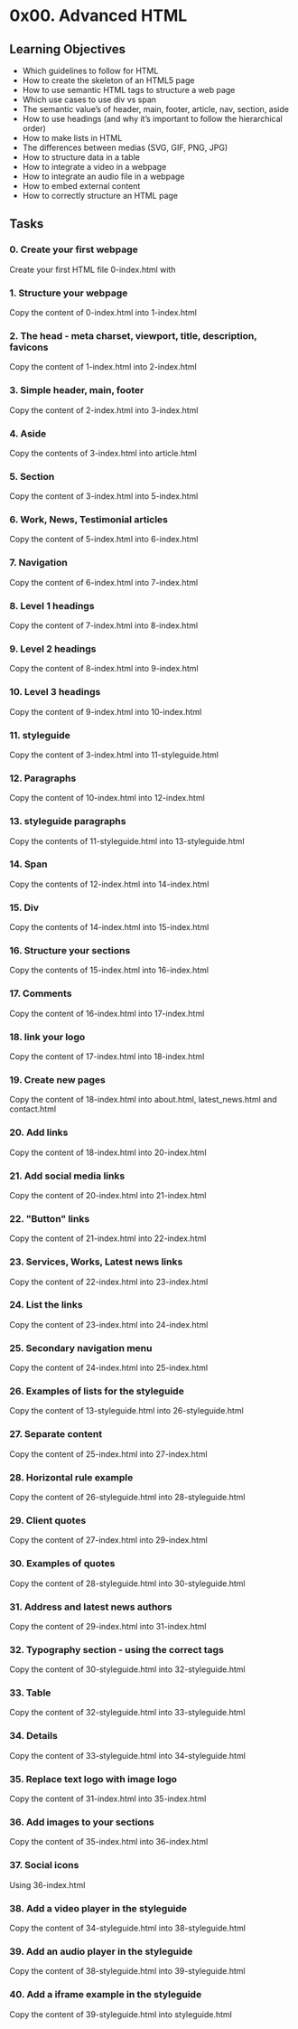# 0x00. Advanced HTML
## Learning Objectives
- Which guidelines to follow for HTML
- How to create the skeleton of an HTML5 page
- How to use semantic HTML tags to structure a web page
- Which use cases to use div vs span
- The semantic value’s of header, main, footer, article, nav, section, aside
- How to use headings (and why it’s important to follow the hierarchical order)
- How to make lists in HTML
- The differences between medias (SVG, GIF, PNG, JPG)
- How to structure data in a table
- How to integrate a video in a webpage
- How to integrate an audio file in a webpage
- How to embed external content
- How to correctly structure an HTML page

## Tasks
### 0. Create your first webpage
Create your first HTML file 0-index.html with
### 1. Structure your webpage
Copy the content of 0-index.html into 1-index.html
### 2. The head - meta charset, viewport, title, description, favicons
Copy the content of 1-index.html into 2-index.html
### 3. Simple header, main, footer
Copy the content of 2-index.html into 3-index.html
### 4. Aside
Copy the contents of 3-index.html into article.html
### 5. Section
Copy the content of 3-index.html into 5-index.html
### 6. Work, News, Testimonial articles 
Copy the content of 5-index.html into 6-index.html
### 7. Navigation
Copy the content of 6-index.html into 7-index.html
### 8. Level 1 headings 
Copy the content of 7-index.html into 8-index.html
### 9. Level 2 headings
Copy the content of 8-index.html into 9-index.html
### 10. Level 3 headings
Copy the content of 9-index.html into 10-index.html
### 11. styleguide
Copy the content of 3-index.html into 11-styleguide.html
### 12. Paragraphs
Copy the content of 10-index.html into 12-index.html
### 13. styleguide paragraphs
Copy the contents of 11-styleguide.html into 13-styleguide.html
### 14. Span
Copy the contents of 12-index.html into 14-index.html
### 15. Div
Copy the contents of 14-index.html into 15-index.html
### 16. Structure your sections 
Copy the contents of 15-index.html into 16-index.html
### 17. Comments
Copy the content of 16-index.html into 17-index.html
### 18. link your logo
Copy the content of 17-index.html into 18-index.html
### 19. Create new pages
Copy the content of 18-index.html into about.html, latest_news.html and contact.html
### 20. Add links
Copy the content of 18-index.html into 20-index.html
### 21. Add social media links
Copy the content of 20-index.html into 21-index.html
### 22. "Button" links
Copy the content of 21-index.html into 22-index.html
### 23. Services, Works, Latest news links
Copy the content of 22-index.html into 23-index.html
### 24. List the links
Copy the content of 23-index.html into 24-index.html
### 25. Secondary navigation menu
Copy the content of 24-index.html into 25-index.html
### 26. Examples of lists for the styleguide
Copy the content of 13-styleguide.html into 26-styleguide.html
### 27. Separate content 
Copy the content of 25-index.html into 27-index.html
### 28. Horizontal rule example 
Copy the content of 26-styleguide.html into 28-styleguide.html
### 29. Client quotes 
Copy the content of 27-index.html into 29-index.html
### 30. Examples of quotes 
Copy the content of 28-styleguide.html into 30-styleguide.html
### 31. Address and latest news authors 
Copy the content of 29-index.html into 31-index.html
### 32. Typography section - using the correct tags
Copy the content of 30-styleguide.html into 32-styleguide.html
### 33. Table
Copy the content of 32-styleguide.html into 33-styleguide.html
### 34. Details
Copy the content of 33-styleguide.html into 34-styleguide.html
### 35. Replace text logo with image logo 
Copy the content of 31-index.html into 35-index.html
### 36. Add images to your sections 
Copy the content of 35-index.html into 36-index.html
### 37. Social icons 
Using 36-index.html
### 38. Add a video player in the styleguide
Copy the content of 34-styleguide.html into 38-styleguide.html
### 39. Add an audio player in the styleguide 
Copy the content of 38-styleguide.html into 39-styleguide.html
### 40. Add a iframe example in the styleguide 
Copy the content of 39-styleguide.html into styleguide.html
